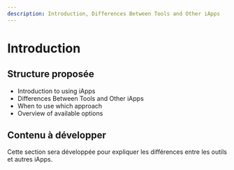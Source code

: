 ```yaml
---
description: Introduction, Differences Between Tools and Other iApps
---
```


# Introduction

## Structure proposée

- Introduction to using iApps
- Differences Between Tools and Other iApps
- When to use which approach
- Overview of available options

## Contenu à développer

Cette section sera développée pour expliquer les différences entre les outils et autres iApps. 